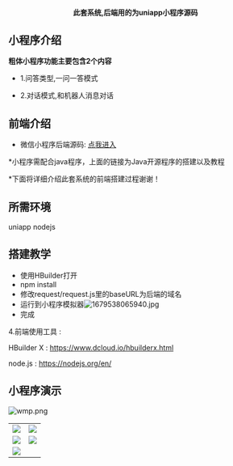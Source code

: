 <h4 align="center">此套系统,后端用的为uniapp小程序源码</h4>


## 小程序介绍

**粗体小程序功能主要包含2个内容** 

* 1.问答类型,一问一答模式

* 2.对话模式,和机器人消息对话



## 前端介绍

* 微信小程序后端源码: [点我进入](https://github.com/smartisanyyh/chatbot)


*小程序需配合java程序，上面的链接为Java开源程序的搭建以及教程

*下面将详细介绍此套系统的前端搭建过程谢谢！

## 所需环境

uniapp
nodejs


## 搭建教学
* 使用HBuilder打开
* npm install
* 修改request/request.js里的baseURL为后端的域名
* 运行到小程序模拟器![1679538065940.jpg](https://s2.loli.net/2023/03/23/Mu4zKNlcZJLbTyB.jpg)
* 完成



4.前端使用工具 : 

HBuilder X : https://www.dcloud.io/hbuilderx.html

node.js : https://nodejs.org/en/


## 小程序演示
![wmp.png](https://s2.loli.net/2023/03/23/biQL8fGtZunJach.jpg)


<table>
    <tr>
        <td><img src="https://image.hongchiqingyun.com/1.jpg"/></td>
        <td><img src="https://image.hongchiqingyun.com/2.jpg"/></td>
    </tr>
    <tr>
        <td><img src="https://image.hongchiqingyun.com/3.jpg"/></td>
        <td><img src="https://image.hongchiqingyun.com/4.jpg"/></td>
    </tr>
    <tr>
        <td><img src="https://image.hongchiqingyun.com/5.jpg"/></td>
    </tr>	 
 
</table>


